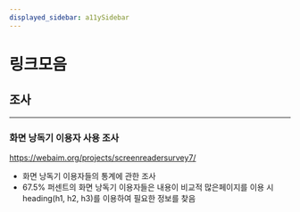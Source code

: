 ```yaml
---
displayed_sidebar: a11ySidebar
---
```


# 링크모음

## 조사

---

### 화면 낭독기 이용자 사용 조사

https://webaim.org/projects/screenreadersurvey7/

- 화면 낭독기 이용자들의 통계에 관한 조사
- 67.5% 퍼센트의 화면 낭독기 이용자들은 내용이 비교적 많은페이지를 이용 시 heading(h1, h2, h3)를 이용하여 필요한 정보를 찾음
